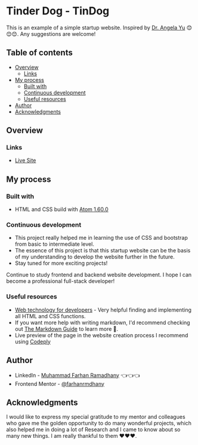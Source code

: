 # Tinder Dog - TinDog 

This is an example of a simple startup website. Inspired by [Dr. Angela Yu](https://github.com/angelabauer) 😊😊😊. Any suggestions are welcome!

## Table of contents

-   [Overview](#overview)
    -   [Links](#links)
-   [My process](#my-process)
    -   [Built with](#built-with)
    -   [Continuous development](#continuous-development)
    -   [Useful resources](#useful-resources)
-   [Author](#author)
-   [Acknowledgments](#acknowledgments)

## Overview

### Links

-   [Live Site](https://farhanrmdhany.github.io/Startup-Tindog/)

## My process

### Built with

-   HTML and CSS build with [Atom 1.60.0](<https://atom.io/>)

### Continuous development

-   This project really helped me in learning the use of CSS and bootstrap from basic to intermediate level.
-   The essence of this project is that this startup website can be the basis of my understanding to develop the website further in the future. 
-   Stay tuned for more exciting projects!

Continue to study frontend and backend website development. I hope I can become a professional full-stack developer!

### Useful resources

- [Web technology for developers](https://developer.mozilla.org/en-US/docs/Web) - Very helpful finding and implementing all HTML and CSS functions.
- If you want more help with writing markdown, I'd recommend checking out [The Markdown Guide](https://www.markdownguide.org/) to learn more 🙌.
- Live preview of the page in the website creation process I recommend using [Codeply](https://www.codeply.com/p)

## Author

-   LinkedIn - [Muhammad Farhan Ramadhany](https://www.linkedin.com/in/farhanramadhany/) 👈👈👈
-   Frontend Mentor - [@farhanrmdhany](https://www.frontendmentor.io/profile/farhanrmdhany)

## Acknowledgments

I would like to express my special gratitude to my mentor and colleagues who gave me the golden opportunity to do many wonderful projects, which also helped me in doing a lot of Research and I came to know about so many new things. I am really thankful to them ❤️❤️❤️.



